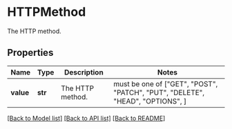 # HTTPMethod

The HTTP method.

## Properties
Name | Type | Description | Notes
------------ | ------------- | ------------- | -------------
**value** | **str** | The HTTP method. |  must be one of ["GET", "POST", "PATCH", "PUT", "DELETE", "HEAD", "OPTIONS", ]

[[Back to Model list]](README.md#documentation-for-models) [[Back to API list]](README.md#documentation-for-api-endpoints) [[Back to README]](README.md)


